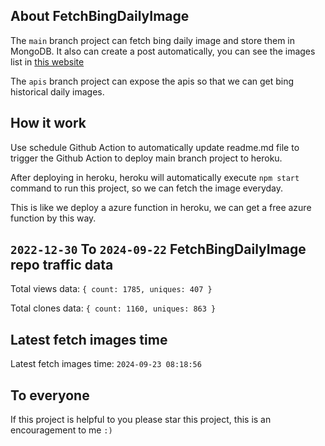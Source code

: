 ## About FetchBingDailyImage

The `main` branch project can fetch bing daily image and store them in MongoDB.
It also can create a post automatically, you can see the images list in [this website](https://oursalbum.netlify.app)

The `apis` branch project can expose the apis so that we can get bing historical daily images.

## How it work

Use schedule Github Action to automatically update readme.md file to trigger the Github Action to deploy main branch project to heroku.

After deploying in heroku, heroku will automatically execute `npm start` command to run this project, so we can fetch the image everyday.

This is like we deploy a azure function in heroku, we can get a free azure function by this way.

## `2022-12-30` To `2024-09-22` FetchBingDailyImage repo traffic data

Total views data: `{ count: 1785, uniques: 407 }`

Total clones data: `{ count: 1160, uniques: 863 }`

## Latest fetch images time

Latest fetch images time: `2024-09-23 08:18:56`

## To everyone

If this project is helpful to you please star this project, this is an encouragement to me `:)`




